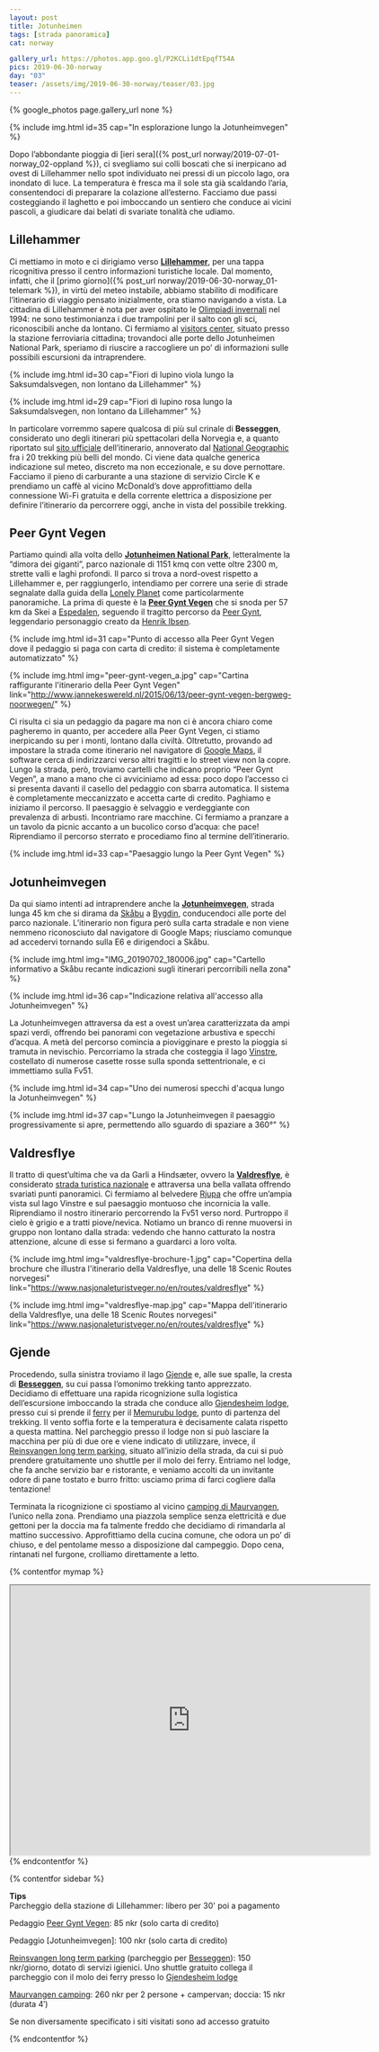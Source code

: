 ```yaml
---
layout: post
title: Jotunheimen
tags: [strada panoramica]
cat: norway

gallery_url: https://photos.app.goo.gl/P2KCLi1dtEpqfT54A
pics: 2019-06-30-norway
day: "03"
teaser: /assets/img/2019-06-30-norway/teaser/03.jpg
---
```


{% google_photos page.gallery_url none %}

{% include img.html id=35 cap="In esplorazione lungo la Jotunheimvegen" %}

Dopo l’abbondante pioggia di [ieri sera]({% post_url norway/2019-07-01-norway_02-oppland %}), ci svegliamo sui colli boscati che si inerpicano ad ovest di Lillehammer nello spot individuato nei pressi di un piccolo lago, ora inondato di luce. La temperatura è fresca ma il sole sta già scaldando l’aria, consentendoci di preparare la colazione all’esterno. Facciamo due passi costeggiando il laghetto e poi imboccando un sentiero che conduce ai vicini pascoli, a giudicare dai belati di svariate tonalità che udiamo.

## Lillehammer

Ci mettiamo in moto e ci dirigiamo verso [**Lillehammer**](https://www.visitnorway.com/places-to-go/eastern-norway/the-lillehammer-region/), per una tappa ricognitiva presso il centro informazioni turistiche locale. Dal momento, infatti, che il [primo giorno]({% post_url norway/2019-06-30-norway_01-telemark %}), in virtù del meteo instabile, abbiamo stabilito di modificare l’itinerario di viaggio pensato inizialmente, ora stiamo navigando a vista. La cittadina di Lillehammer è nota per aver ospitato le [Olimpiadi invernali](https://it.wikipedia.org/wiki/XVII_Giochi_olimpici_invernali) nel 1994: ne sono testimonianza i due trampolini per il salto con gli sci, riconoscibili anche da lontano. Ci fermiamo al [visitors center](https://en.lillehammer.com/?_ga=2.220187929.1600739022.1563625152-1046737073.1563625152), situato presso la stazione ferroviaria cittadina; trovandoci alle porte dello Jotunheimen National Park, speriamo di riuscire a raccogliere un po’ di informazioni sulle possibili escursioni da intraprendere.

{% include img.html id=30 cap="Fiori di lupino viola lungo la Saksumdalsvegen, non lontano da Lillehammer" %}

{% include img.html id=29 cap="Fiori di lupino rosa lungo la Saksumdalsvegen, non lontano da Lillehammer" %}

In particolare vorremmo sapere qualcosa di più sul crinale di **Besseggen**, considerato uno degli itinerari più spettacolari della Norvegia e, a quanto riportato sul [sito ufficiale](https://besseggen.net/?lang=en) dell’itinerario, annoverato dal [National Geographic](https://www.nationalgeographic.com/adventure/article/worlds-thrilling-hikes-trails) fra i 20 trekking più belli del mondo. Ci viene data qualche generica indicazione sul meteo, discreto ma non eccezionale, e su dove pernottare. Facciamo il pieno di carburante a una stazione di servizio Circle K e prendiamo un caffè al vicino McDonald’s dove approfittiamo della connessione Wi-Fi gratuita e della corrente elettrica a disposizione per definire l’itinerario da percorrere oggi, anche in vista del possibile trekking.

## Peer Gynt Vegen

Partiamo quindi alla volta dello [**Jotunheimen National Park**](https://jotunheimen.com/en/), letteralmente la “dimora dei giganti”, parco nazionale di 1151 kmq con vette oltre 2300 m, strette valli e laghi profondi. Il parco si trova a nord-ovest rispetto a Lillehammer e, per raggiungerlo, intendiamo per correre una serie di strade segnalate dalla guida della [Lonely Planet](https://shop.lonelyplanetitalia.it/prodotto/guida-di-viaggio-norvegia) come particolarmente panoramiche. La prima di queste è la [**Peer Gynt Vegen**](http://www.peergyntvegen.no/) che si snoda per 57 km da Skei a [Espedalen](https://en.wikipedia.org/wiki/Espedalen), seguendo il tragitto percorso da [Peer Gynt](https://it.wikipedia.org/wiki/Peer_Gynt), leggendario personaggio creato da [Henrik Ibsen](https://it.wikipedia.org/wiki/Henrik_Ibsen).

{% include img.html id=31 cap="Punto di accesso alla Peer Gynt Vegen dove il pedaggio si paga con carta di credito: il sistema è completamente automatizzato" %}

{% include img.html img="peer-gynt-vegen_a.jpg" cap="Cartina raffigurante l'itinerario della Peer Gynt Vegen" link="http://www.jannekeswereld.nl/2015/06/13/peer-gynt-vegen-bergweg-noorwegen/" %}

Ci risulta ci sia un pedaggio da pagare ma non ci è ancora chiaro come pagheremo in quanto, per accedere alla Peer Gynt Vegen, ci stiamo inerpicando su per i monti, lontano dalla civiltà. Oltretutto, provando ad impostare la strada come itinerario nel navigatore di [Google Maps](https://www.google.com/maps/@44.4786135,11.3724806,15z), il software cerca di indirizzarci verso altri tragitti e lo street view non la copre. Lungo la strada, però, troviamo cartelli che indicano proprio “Peer Gynt Vegen”, a mano a mano che ci avviciniamo ad essa: poco dopo l’accesso ci si presenta davanti il casello del pedaggio con sbarra automatica. Il sistema è completamente meccanizzato e accetta carte di credito. Paghiamo e iniziamo il percorso. Il paesaggio è selvaggio e verdeggiante con prevalenza di arbusti. Incontriamo rare macchine. Ci fermiamo a pranzare a un tavolo da picnic accanto a un bucolico corso d’acqua: che pace! Riprendiamo il percorso sterrato e procediamo fino al termine dell’itinerario.

{% include img.html id=33 cap="Paesaggio lungo la Peer Gynt Vegen" %}

## Jotunheimvegen

Da qui siamo intenti ad intraprendere anche la [**Jotunheimvegen**](https://jotunheimvegen.no/), strada lunga 45 km che si dirama da [Skåbu](https://en.wikipedia.org/wiki/Sk%C3%A5bu) a [Bygdin](https://en.wikipedia.org/wiki/Bygdin), conducendoci alle porte del parco nazionale. L’itinerario non figura però sulla carta stradale e non viene nemmeno riconosciuto dal navigatore di Google Maps; riusciamo comunque ad accedervi tornando sulla E6 e dirigendoci a Skåbu.

{% include img.html img="IMG_20190702_180006.jpg" cap="Cartello informativo a Skåbu recante indicazioni sugli itinerari percorribili nella zona" %}

{% include img.html id=36 cap="Indicazione relativa all'accesso alla Jotunheimvegen" %}

La Jotunheimvegen attraversa da est a ovest un’area caratterizzata da ampi spazi verdi, offrendo bei panorami con vegetazione arbustiva e specchi d’acqua. A metà del percorso comincia a piovigginare e presto la pioggia si tramuta in nevischio. Percorriamo la strada che costeggia il lago [Vinstre](https://en.wikipedia.org/wiki/Vinstre), costellato di numerose casette rosse sulla sponda settentrionale, e ci immettiamo sulla Fv51.

{% include img.html id=34 cap="Uno dei numerosi specchi d'acqua lungo la Jotunheimvegen" %}

{% include img.html id=37 cap="Lungo la Jotunheimvegen il paesaggio progressivamente si apre, permettendo allo sguardo di spaziare a 360°" %}

## Valdresflye

Il tratto di quest’ultima che va da Garli a Hindsæter, ovvero la [**Valdresflye**](https://www.nasjonaleturistveger.no/en/routes/valdresflye), è considerato [strada turistica nazionale](https://www.nasjonaleturistveger.no/en/routes) e attraversa una bella vallata offrendo svariati punti panoramici. Ci fermiamo al belvedere [Rjupa](https://www.nasjonaleturistveger.no/en/routes/valdresflye?attraction=Rjupa) che offre un’ampia vista sul lago Vinstre e sul paesaggio montuoso che incornicia la valle. Riprendiamo il nostro itinerario percorrendo la Fv51 verso nord. Purtroppo il cielo è grigio e a tratti piove/nevica. Notiamo un branco di renne muoversi in gruppo non lontano dalla strada: vedendo che hanno catturato la nostra attenzione, alcune di esse si fermano a guardarci a loro volta.

{% include img.html img="valdresflye-brochure-1.jpg" cap="Copertina della brochure che illustra l'itinerario della Valdresflye, una delle 18 Scenic Routes norvegesi" link="https://www.nasjonaleturistveger.no/en/routes/valdresflye" %}

{% include img.html img="valdresflye-map.jpg" cap="Mappa dell'itinerario della Valdresflye, una delle 18 Scenic Routes norvegesi" link="https://www.nasjonaleturistveger.no/en/routes/valdresflye" %}

## Gjende

Procedendo, sulla sinistra troviamo il lago [Gjende](https://en.wikipedia.org/wiki/Gjende) e, alle sue spalle, la cresta di [**Besseggen**](https://www.youtube.com/watch?v=wPxlB2YwLH4), su cui passa l’omonimo trekking tanto apprezzato. Decidiamo di effettuare una rapida ricognizione sulla logistica dell’escursione imboccando la strada che conduce allo [Gjendesheim lodge](https://gjendesheim.dnt.no/en/), presso cui si prende il [ferry](https://www.gjende.no/en/) per il [Memurubu lodge](https://www.memurubu.no/), punto di partenza del trekking. Il vento soffia forte e la temperatura è decisamente calata rispetto a questa mattina. Nel parcheggio presso il lodge non si può lasciare la macchina per più di due ore e viene indicato di utilizzare, invece, il [Reinsvangen long term parking](https://www.besseggen1743.no/en/home), situato all’inizio della strada, da cui si può prendere gratuitamente uno shuttle per il molo dei ferry. Entriamo nel lodge, che fa anche servizio bar e ristorante, e veniamo accolti da un invitante odore di pane tostato e burro fritto: usciamo prima di farci cogliere dalla tentazione!

Terminata la ricognizione ci spostiamo al vicino [camping di Maurvangen](https://www.maurvangen.no/en/), l’unico nella zona. Prendiamo una piazzola semplice senza elettricità e due gettoni per la doccia ma fa talmente freddo che decidiamo di rimandarla al mattino successivo. Approfittiamo della cucina comune, che odora un po’ di chiuso, e del pentolame messo a disposizione dal campeggio. Dopo cena, rintanati nel furgone, crolliamo direttamente a letto.  

{% contentfor mymap %}
<iframe src="https://www.google.com/maps/d/u/0/embed?mid=1UlPX6e0voR7pnQlOgIa5A0x9KwUFiyGn" width="640" height="480"></iframe>
{% endcontentfor %}

{% contentfor sidebar %}

**Tips**  
Parcheggio della stazione di Lillehammer: libero per 30' poi a pagamento

Pedaggio [Peer Gynt Vegen](http://www.peergyntvegen.no/): 85 nkr (solo carta di credito)

Pedaggio [Jotunheimvegen]: 100 nkr  (solo carta di credito)

[Reinsvangen long term parking](https://www.besseggen1743.no/en/home) (parcheggio per [Besseggen](https://besseggen.net/?lang=en)): 150 nkr/giorno, dotato di servizi igienici. Uno shuttle gratuito collega il parcheggio con il molo dei ferry presso lo [Gjendesheim lodge](https://gjendesheim.dnt.no/en/)

[Maurvangen camping](https://www.maurvangen.no/en/):  260 nkr  per 2 persone + campervan;  doccia: 15 nkr (durata 4′)

Se non diversamente specificato i siti visitati sono ad accesso gratuito

{% endcontentfor %}

